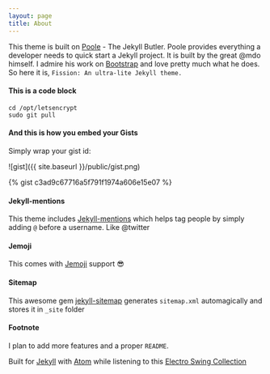 ```yaml
---
layout: page
title: About
---
```


This theme is built on [Poole](http://getpoole.com/) - The Jekyll Butler.
Poole provides everything a developer needs to quick start a Jekyll project. It is built by the great @mdo himself.
I admire his work on [Bootstrap](http://getbootstrap.com/) and love pretty much what he does. So here it is,
`Fission: An ultra-lite Jekyll theme.`


#### This is a code block

```
cd /opt/letsencrypt
sudo git pull
```

#### And this is how you embed your Gists
Simply wrap your gist id:

![gist]({{ site.baseurl }}/public/gist.png)


{% gist c3ad9c67716a5f791f1974a606e15e07 %}

#### Jekyll-mentions
This theme includes [Jekyll-mentions](https://github.com/jekyll/jekyll-mentions) which helps tag people by simply adding `@` before a username.
Like @twitter

#### Jemoji
This comes with [Jemoji](https://github.com/jekyll/jemoji) support :sunglasses:

#### Sitemap
This awesome gem [jekyll-sitemap](https://github.com/jekyll/jekyll-sitemap) generates `sitemap.xml` automagically and stores it in `_site`  folder

#### Footnote
I plan to add more features and a proper `README`.

Built for [Jekyll](http://jekyllrb.com/) with [Atom](http://atom.io) while listening to this [Electro Swing Collection](https://www.youtube.com/watch?v=OwWT43Eb3IM)
